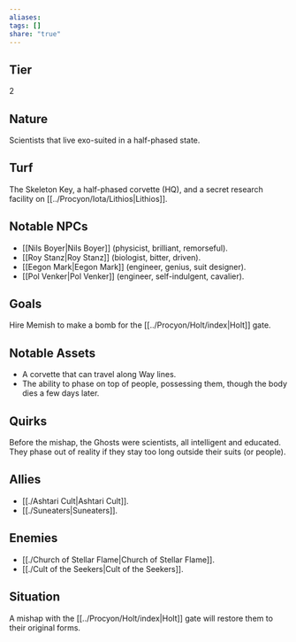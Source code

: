 ```yaml
---
aliases: 
tags: []
share: "true"
---
```

## Tier

2

## Nature

Scientists that live exo-suited in a half-phased state.

## Turf

The Skeleton Key, a half-phased corvette (HQ), and a secret research facility on [[../Procyon/Iota/Lithios|Lithios]].

## Notable NPCs

- [[Nils Boyer|Nils Boyer]] (physicist, brilliant, remorseful).
- [[Roy Stanz|Roy Stanz]] (biologist, bitter, driven).
- [[Eegon Mark|Eegon Mark]] (engineer, genius, suit designer).
- [[Pol Venker|Pol Venker]] (engineer, self-indulgent, cavalier).


## Goals

Hire Memish to make a bomb for the [[../Procyon/Holt/index|Holt]] gate.

## Notable Assets

- A corvette that can travel along Way lines.
- The ability to phase on top of people, possessing them, though the body dies a few days later.


## Quirks

Before the mishap, the Ghosts were scientists, all intelligent and educated. They phase out of reality if they stay too long outside their suits (or people).

## Allies

- [[./Ashtari Cult|Ashtari Cult]].
- [[./Suneaters|Suneaters]].


## Enemies

- [[./Church of Stellar Flame|Church of Stellar Flame]].
- [[./Cult of the Seekers|Cult of the Seekers]].


## Situation

A mishap with the [[../Procyon/Holt/index|Holt]] gate will restore them to their original forms.
